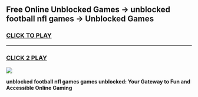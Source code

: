 
## Free Online Unblocked Games → unblocked football nfl games → Unblocked Games
<h3>
<a href="https://premium.freeplayer.one?title=unblocked_football_nfl_games&ref=21F">CLICK TO PLAY</a></h3>
<hr>

<h3>
<a href="https://premium.freeplayer.one?title=unblocked_football_nfl_games&ref=21F">CLICK 2 PLAY</a>
  
</h3>

<a href="https://premium.freeplayer.one?title=unblocked_football_nfl_games&ref=21F/"><img src="https://clearcache.store/games.png"></a>


**unblocked football nfl games games unblocked: Your Gateway to Fun and Accessible Online Gaming**
